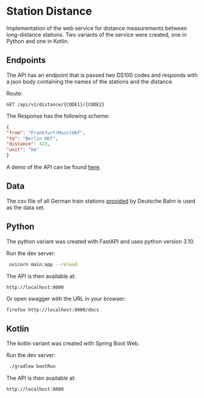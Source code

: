# Station Distance

Implementation of the web service for distance measurements between long-distance stations. Two variants of the service were created, one in Python and one in Kotlin.

## Endpoints

The API has an endpoint that is passed two DS100 codes and responds with a json body containing the names of the stations and the distance.

Route:

```
GET /api/v1/distance/{CODE1}/{CODE2}
```

The Response has the following scheme:

```json
{
"from": "Frankfurt(Main)Hbf",
"to": "Berlin Hbf",
"distance": 423,
"unit": "km"
}
```

A demo of the API can be found [here](https://sd.ntnb.de/docs).

## Data

The csv file of all German train stations [provided](https://data.deutschebahn.com/dataset/data-haltestellen.html) by Deutsche Bahn is used as the data set.



## Python

The python variant was created with FastAPI and uses python version 3.10.

 Run the dev server:

```bash
 uvicorn main:app --reload
```

The API is then available at:

```
http://localhost:8000
```

Or open swagger with the URL in your browser:

```bash
firefox http://localhost:8000/docs
```



## Kotlin

The kotlin variant was created with Spring Boot Web.

Run the dev server:

```bash
 ./gradlew bootRun
```

The API is then available at:

```
http://localhost:8080
```
